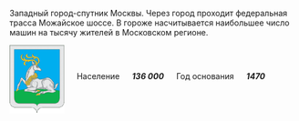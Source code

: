 <!--2022-01-11 01:24:04-->
Западный город-спутник Москвы.
Через город проходит федеральная трасса Можайское шоссе.
В гороже насчитывается наибольшее число машин на тысячу жителей в Московском регионе.

<img src="/posts/Места Подмосковья/im/Odintsovo.gif" align="middle" width="96px"> &emsp; 
Население &emsp; ***136 000*** &emsp;
Год основания &emsp; ***1470***